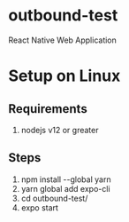 # outbound-test
React Native Web Application

# Setup on Linux
## Requirements
1. nodejs v12 or greater
## Steps
1.  npm install --global yarn
2.  yarn global add expo-cli
3.  cd outbound-test/
4.  expo start

